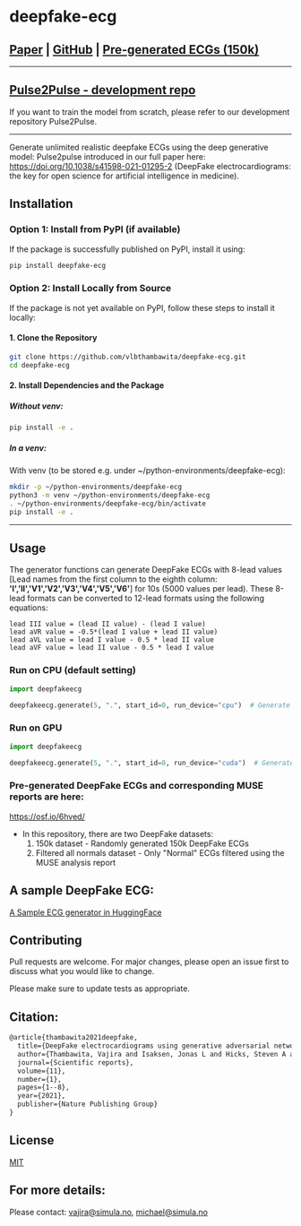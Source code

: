 # deepfake-ecg

## [Paper](https://www.nature.com/articles/s41598-021-01295-2) | [GitHub](https://github.com/vlbthambawita/deepfake-ecg) | [Pre-generated ECGs (150k)](https://osf.io/6hved/)
---

## [Pulse2Pulse - development repo](https://github.com/vlbthambawita/Pulse2Pulse)
If you want to train the model from scratch, please refer to our development repository Pulse2Pulse.

---

Generate unlimited realistic deepfake ECGs using the deep generative model: Pulse2pulse introduced in our full paper here: https://doi.org/10.1038/s41598-021-01295-2 (DeepFake electrocardiograms: the key for open science for artificial intelligence in medicine).

## Installation

### **Option 1: Install from PyPI (if available)**

If the package is successfully published on PyPI, install it using:

```bash
pip install deepfake-ecg
```

### **Option 2: Install Locally from Source**

If the package is not yet available on PyPI, follow these steps to install it locally:

#### **1. Clone the Repository**

```bash
git clone https://github.com/vlbthambawita/deepfake-ecg.git
cd deepfake-ecg
```

#### **2. Install Dependencies and the Package**

##### **Without venv:** #####
```bash
pip install -e .
```

##### **In a venv:** #####
With venv (to be stored e.g. under ~/python-environments/deepfake-ecg):
```bash
mkdir -p ~/python-environments/deepfake-ecg
python3 -m venv ~/python-environments/deepfake-ecg
. ~/python-environments/deepfake-ecg/bin/activate
pip install -e .
```


---

## Usage

The generator functions can generate DeepFake ECGs with 8-lead values
[Lead names from the first column to the eighth column: **'I','II','V1','V2','V3','V4','V5','V6'**] for 10s (5000 values per lead). These 8-lead formats can be converted to 12-lead formats using the following equations:

```
lead III value = (lead II value) - (lead I value)
lead aVR value = -0.5*(lead I value + lead II value)
lead aVL value = lead I value - 0.5 * lead II value
lead aVF value = lead II value - 0.5 * lead I value
```

### **Run on CPU (default setting)**

```python
import deepfakeecg

deepfakeecg.generate(5, ".", start_id=0, run_device="cpu")  # Generate 5 ECGs to the current folder starting from id=0
```

### **Run on GPU**

```python
import deepfakeecg

deepfakeecg.generate(5, ".", start_id=0, run_device="cuda")  # Generate 5 ECGs to the current folder starting from id=0
```

### **Pre-generated DeepFake ECGs and corresponding MUSE reports are here:**
https://osf.io/6hved/

- In this repository, there are two DeepFake datasets:
  1. 150k dataset - Randomly generated 150k DeepFake ECGs
  2. Filtered all normals dataset - Only "Normal" ECGs filtered using the MUSE analysis report


## **A sample DeepFake ECG:**
[A Sample ECG generator in HuggingFace]([samples/2879.png](https://huggingface.co/spaces/deepsynthbody/deepfake-ecg-generator))

## **Contributing**
Pull requests are welcome. For major changes, please open an issue first to discuss what you would like to change.

Please make sure to update tests as appropriate.

## **Citation:**
```latex
@article{thambawita2021deepfake,
  title={DeepFake electrocardiograms using generative adversarial networks are the beginning of the end for privacy issues in medicine},
  author={Thambawita, Vajira and Isaksen, Jonas L and Hicks, Steven A and Ghouse, Jonas and Ahlberg, Gustav and Linneberg, Allan and Grarup, Niels and Ellervik, Christina and Olesen, Morten Salling and Hansen, Torben and others},
  journal={Scientific reports},
  volume={11},
  number={1},
  pages={1--8},
  year={2021},
  publisher={Nature Publishing Group}
}
```

## **License**
[MIT](https://choosealicense.com/licenses/mit/)

## **For more details:**
Please contact: vajira@simula.no, michael@simula.no
